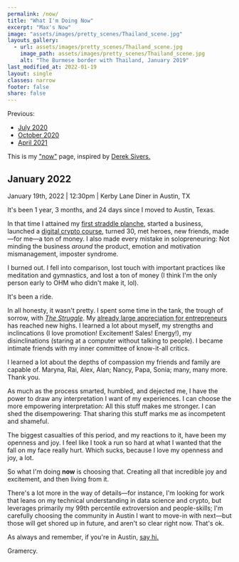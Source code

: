```yaml
---
permalink: /now/
title: "What I'm Doing Now"
excerpt: "Max's Now"
image: "assets/images/pretty_scenes/Thailand_scene.jpg"
layouts_gallery:
  - url: assets/images/pretty_scenes/Thailand_scene.jpg
    image_path: assets/images/pretty_scenes/Thailand_scene.jpg
    alt: "The Burmese border with Thailand, January 2019"
last_modified_at: 2022-01-19
layout: single
classes: narrow
footer: false
share: false
---
```


Previous:
- [July 2020](https://github.com/mefrem/mefrem.github.io/commit/e05bc4978ca2c3e1954959d566d0a10ed24571d2)
- [October 2020](https://github.com/mefrem/mefrem.github.io/commit/01e0747d441a4ac868b75960211512aa27357c4c?branch=01e0747d441a4ac868b75960211512aa27357c4c&diff=split)
- [April 2021](https://github.com/mefrem/mefrem.github.io/commit/02009472faf8e6587945a7975773552942f7b711)

This is my ["now"](https://nownownow.com/about) page, inspired by [Derek Sivers.](https://sivers.org/nowff)

## January 2022

January 19th, 2022 | 12:30pm | Kerby Lane Diner in Austin, TX

It's been 1 year, 3 months, and 24 days since I moved to Austin, Texas.

In that time I attained my [first straddle planche](https://www.instagram.com/p/CL4nDzmF7vD/), started a business, launched a [digital crypto course](www.maxyields.io), turned 30, met heroes, new friends, made—for me—a ton of money. I also made every mistake in solopreneuring: Not minding the business _around_ the product, emotion and motivation mismanagement, imposter syndrome.

I burned out. I fell into comparison, lost touch with important practices like meditation and gymnastics, and lost a ton of money (I think I'm the only person early to OHM who didn't make it, lol).

It's been a ride.

In all honesty, it wasn't pretty. I spent some time in the tank, the trough of sorrow, with *[The Struggle](https://techcrunch.com/2012/06/14/the-struggle/)*. My [already large appreciation for entrepreneurs](https://twitter.com/maxefremov/status/1479531378672906249) has reached new highs. I learned a lot about myself, my strengths and inclincations (I love promotion! Excitement! Sales! Energy!), my disinclinations (staring at a computer without talking to people). I became intimate friends with my inner committee of know-it-all critics.

I learned a lot about the depths of compassion my friends and family are capable of. Maryna, Rai, Alex, Alan; Nancy, Papa, Sonia; many, many more. Thank you.

As much as the process smarted, humbled, and dejected me, I have the power to draw any interpretation I want of my experiences. I can choose the more empowering interpretation: All this stuff makes me stronger. I can shed the disempowering: That sharing this stuff marks me as incompetent and shameful.

The biggest casualties of this period, and my reactions to it, have been my openness and joy. I feel like I took a run so hard at what I wanted that the fall on my face really hurt. Which sucks, because I love my openness and joy, a lot.

So what I'm doing **now** is choosing that. Creating all that incredible joy and excitement, and then living from it. 

There's a lot more in the way of details—for instance, I'm looking for work that leans on my technical understanding in data science and crypto, but leverages primarily my 99th percentile extroversion and people-skills; I'm carefully choosing the community in Austin I want to move-in with next—but those will get shored up in future, and aren't so clear right now. That's ok.

As always and remember, if you're in Austin, [say hi.](https://twitter.com/maxefremov)

Gramercy.
